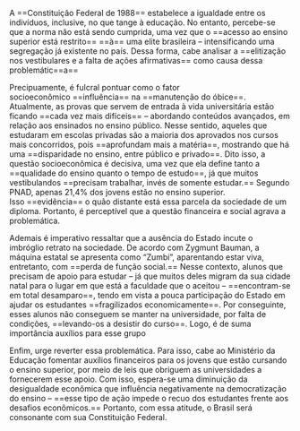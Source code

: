 A ==Constituição Federal de 1988== estabelece a igualdade entre os indivíduos, inclusive, no que tange à educação. No entanto, percebe-se que a norma não está sendo cumprida, uma vez que o ==acesso ao ensino superior está restrito== ==à== uma elite brasileira – intensificando uma segregação já existente no país. Dessa forma, cabe analisar a ==elitização nos vestibulares e a falta de ações afirmativas== como causa dessa problemátic==a==  

Precipuamente, é fulcral pontuar como o fator socioeconômico ==influência== na ==manutenção do óbice==. Atualmente, as provas que servem de entrada à vida universitária estão ficando ==cada vez mais difíceis== – abordando conteúdos avançados, em relação aos ensinados no ensino público. Nesse sentido, aqueles que estudaram em escolas privadas são a maioria dos aprovados nos cursos mais concorridos, pois ==aprofundam mais a matéria==, mostrando que há uma ==disparidade no ensino, entre público e privado==. Dito isso, a questão socioeconômica é decisiva, uma vez que ela define tanto a ==qualidade do ensino quanto o tempo de estudo==, já que muitos vestibulandos ==precisam trabalhar, invés de somente estudar.== Segundo PNAD, apenas 21,4% dos jovens estão no ensino superior. Isso ==evidência== o quão distante está essa parcela da sociedade de um diploma. Portanto, é perceptível que a questão financeira e social agrava a problemática.  

Ademais é imperativo ressaltar que a ausência do Estado incute o imbróglio retrato na sociedade. De acordo com Zygmunt Bauman, a máquina estatal se apresenta como “Zumbi”, aparentando estar viva, entretanto, com ==perda de função social.== Nesse contexto, alunos que precisam de apoio para estudar – já que muitos deles migram da sua cidade natal para o lugar em que está a faculdade que o aceitou – ==encontram-se em total desamparo==, tendo em vista a pouca participação do Estado em ajudar os estudantes ==fragilizados economicamente==. Por conseguinte, esses alunos não conseguem se manter na universidade, por falta de condições, ==levando-os a desistir do curso==. Logo, é de suma importância auxílios para esse grupo  

Enfim, urge reverter essa problemática. Para isso, cabe ao Ministério da Educação fomentar auxílios financeiros para os jovens que estão cursando o ensino superior, por meio de leis que obriguem as universidades a fornecerem esse apoio. Com isso, espera-se uma diminuição da desigualdade econômica que influência negativamente na democratização do ensino – ==esse tipo de ação impede o recuo dos estudantes frente aos desafios econômicos.== Portanto, com essa atitude, o Brasil será consonante com sua Constituição Federal.